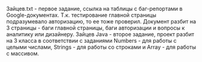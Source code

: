 Зайцев.txt - первое задание, ссылка на таблицы с баг-репортами в Google-документах. Т.к. тестирование главной страницы подразумевало авторизацию, то ее тоже проверил. Документ разбит на 3 страницы - баги главной страницы, баги авторизации и вопросы к аналитику или дизайнеру.
Зайцев Java - второе задание, проект разбит на 3 класса в соответствии с заданиями Numbers - для работы с целыми числами, Strings - для работы со строками и Array - для работы с массивом.
